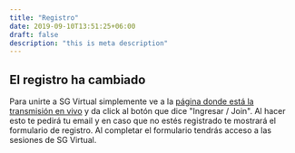 ```yaml
---
title: "Registro"
date: 2019-09-10T13:51:25+06:00
draft: false
description: "this is meta description"
---
```


## El registro ha cambiado

Para unirte a SG Virtual simplemente ve a la [página donde está la transmisión en vivo](https://sg.com.mx/sgvirtual/live) y da click al botón que dice "Ingresar / Join". Al hacer esto te pedirá tu email y en caso que no estés registrado te mostrará el formulario de registro. Al completar el formulario tendrás acceso a las sesiones de SG Virtual.